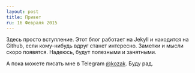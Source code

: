```yaml
---
layout: post
title: Привет
ru: 16 Февраля 2015
---
```


Здесь просто вступление. Этот блог работает на Jekyll и находится на Github, если кому-нибудь вдруг станет интересно. Заметки и мысли скоро появятся. Надеюсь, будут полезными и занятными.

А пока можете писать мне в Telegram [@kozak](http://telegram.me/kozak). Буду рад.